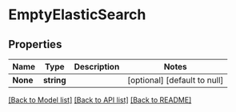 # EmptyElasticSearch

## Properties
Name | Type | Description | Notes
------------ | ------------- | ------------- | -------------
**None** | **string** |  | [optional] [default to null]

[[Back to Model list]](../README.md#documentation-for-models) [[Back to API list]](../README.md#documentation-for-api-endpoints) [[Back to README]](../README.md)


